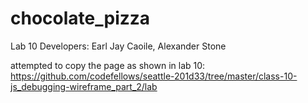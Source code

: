 # chocolate_pizza
Lab 10
Developers: Earl Jay Caoile, Alexander Stone

attempted to copy the page as shown in lab 10: https://github.com/codefellows/seattle-201d33/tree/master/class-10-js_debugging-wireframe_part_2/lab

